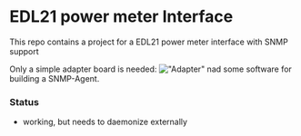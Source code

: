 EDL21 power meter Interface
===========================

This repo contains a project for a EDL21 power meter interface with SNMP support

Only a simple adapter board is needed:
!["Adapter"](https://github.com/GBert/openwrt-misc/blob/master/sml-snmp-agent/pictures/adapter.png) 
nad some software for building a SNMP-Agent.

### Status

- working, but needs to daemonize externally

